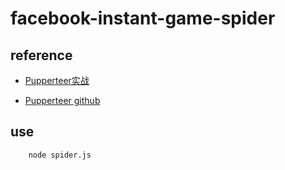 # facebook-instant-game-spider

## reference
- [Pupperteer实战](https://www.jianshu.com/p/a9a55c03f768)

- [Pupperteer github](https://github.com/GoogleChrome/puppeteer)
## use
``` bash
    node spider.js
```